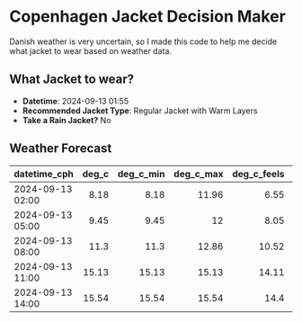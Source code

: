 # Copenhagen Jacket Decision Maker

Danish weather is very uncertain, so I made this code to help me decide what jacket to wear based on weather data.

## What Jacket to wear?

- **Datetime**: 2024-09-13 01:55
- **Recommended Jacket Type**: Regular Jacket with Warm Layers
- **Take a Rain Jacket?** No

## Weather Forecast
| datetime_cph     |   deg_c |   deg_c_min |   deg_c_max |   deg_c_feels | weather   | wind   | rain   |
|:-----------------|--------:|------------:|------------:|--------------:|:----------|:-------|:-------|
| 2024-09-13 02:00 |    8.18 |        8.18 |       11.96 |          6.55 | Clouds    | Low    | None   |
| 2024-09-13 05:00 |    9.45 |        9.45 |       12    |          8.05 | Clouds    | Low    | None   |
| 2024-09-13 08:00 |   11.3  |       11.3  |       12.86 |         10.52 | Clouds    | Low    | None   |
| 2024-09-13 11:00 |   15.13 |       15.13 |       15.13 |         14.11 | Clouds    | Medium | None   |
| 2024-09-13 14:00 |   15.54 |       15.54 |       15.54 |         14.4  | Clouds    | Medium | None   |

